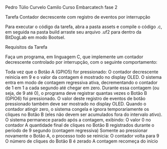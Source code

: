 Pedro Túlio Curvelo Camilo
Curso Embarcatech fase 2

Tarefa Contador decrescente com registro de eventos por interrupção

Para executar o código da tarefa, abra a pasta assets e compile o código .c, em seguida na pasta build arraste seu arquivo .uf2 para dentro da BitDogLab em modo Bootsel.

Requisitos da Tarefa

Faça um programa, em linguagem C, que implemente um contador decrescente controlado por interrupção, com o seguinte comportamento:

Toda vez que o Botão A (GPIO5) for pressionado:
O contador decrescente reinicia em 9 e o valor da contagem é mostrado no display OLED.
O sistema entra em modo de contagem regressiva ativa, decrementando o contador de 1 em 1 a cada segundo até chegar em zero.
Durante essa contagem (ou seja, de 9 até 0), o programa deve registrar quantas vezes o Botão B (GPIO6) foi pressionado. O valor deste registro de eventos de botão pressionado também deve ser mostrado no display OLED.
Quando o contador atingir zero, o sistema congela e ignora temporariamente os cliques no Botão B (eles não devem ser acumulados fora do intervalo ativo).
O sistema permanece parado após a contagem, exibindo:
O valor 0 no contador
A quantidade final de cliques no Botão B registrados durante o período de 9 segundo (contagem regressiva)
Somente ao pressionar novamente o Botão A, o processo todo se reinicia:
O contador volta para 9
O número de cliques do Botão B é zerado
A contagem recomeça do início